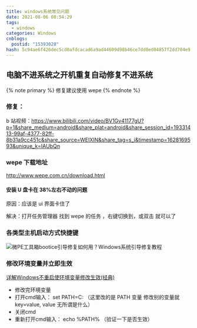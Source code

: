 ```yaml
---
title: windows系统常见问题
date: 2021-08-06 08:54:29
tags:
  - windows
categories: Windows
cnblogs:
  postid: "15393028"
hash: 5c94ae6f426dec5cd0afdcacad6a9ad44609d98b46ce7dd0ed04857f2dd704e9
---
```


## 电脑不进系统之开机重复自动修复不进系统

{% note primary %} 修复建议使用 wepe {% endnote %}

### 修复：

b 站视频：https://www.bilibili.com/video/BV1Gv41177gU?p=1&share_medium=android&share_plat=android&share_session_id=19331413-99af-4377-82ff-8b31a9cc451c&share_source=WEIXIN&share_tag=s_i&timestamp=1628169593&unique_k=IAUbQn

### wepe 下载地址

http://www.wepe.com.cn/download.html

#### 安装 U 盘卡在 38%左右不动的问题

原因：应该是 ui 界面卡住了

解决：打开任务管理器 找到 wepe 的任务 ，右键切换到，或双击 就可以了

### 各类型主机启动方式快捷键

![微PE工具箱bootice引导修复如何用？Windows系统引导修复教程](https://bitbw.top/public/img/my_gallery/%E7%94%B5%E8%84%91%E5%93%81%E7%89%8C%E7%9A%84%E5%BC%80%E6%9C%BA%E7%83%AD%E9%94%AE1-200P31H100463.jpg)

### 修改环境变量并立即生效

[详解Windows不重启使环境变量修改生效(经典)](http://www.wjhsh.net/zht-blog-p-4033951.html)

- 修改完环境变量
- 打开cmd输入： set PATH=C:  （这里改的是 PATH 变量 修改别的变量就 key=value, value 无所谓是什么）
- 关闭cmd
- 重新打开cmd输入： echo %PATH% （验证一下是否生效）
